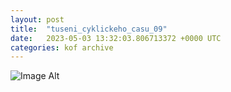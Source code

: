 ```yaml
---
layout:	post
title:	"tuseni_cyklickeho_casu_09"
date:	2023-05-03 13:32:03.806713372 +0000 UTC
categories:	kof archive
---
```


![Image Alt](https://k0f.github.io/assets/tuseni_cyklickeho_casu_09.png)